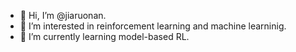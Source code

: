 - 👋 Hi, I’m @jiaruonan.
- 👀 I’m interested in reinforcement learning and machine learninig.
- 🌱 I’m currently learning model-based RL. <!-- - 💞️ I’m looking to collaborate on ... -->

<!---
[![jiaruonan's github stats](https://github-readme-stats.vercel.app/api?username=jiaruonan&show_icons=true)](https://github.com/jiaruonan/)

- 📫 Contact me by jrn19@mails.tsinghua.edu.cn
jiaruonan/jiaruonan is a ✨ special ✨ repository because its `README.md` (this file) appears on your GitHub profile.
You can click the Preview link to take a look at your changes.
--->
